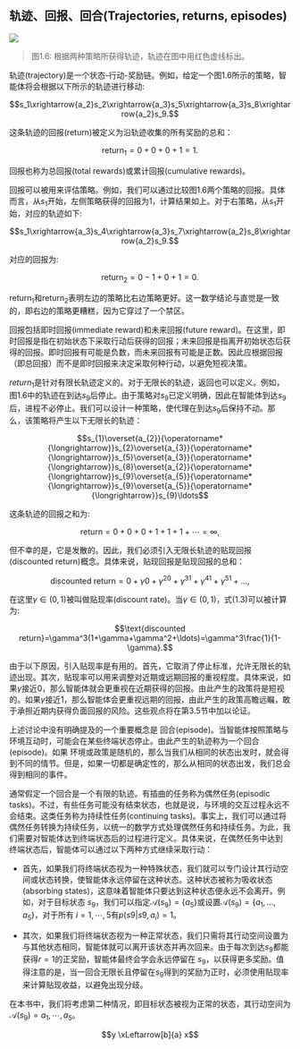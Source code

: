 ## 轨迹、回报、回合(Trajectories, returns, episodes)

 ![](../img/01/8.png)
 > 图1.6: 根据两种策略所获得轨迹，轨迹在图中用红色虚线标出。

轨迹(trajectory)是一个状态-行动-奖励链。例如，给定一个图1.6所示的策略，智能体将会根据以下所示的轨迹进行移动: 

$$s_1\xrightarrow{a_2}s_2\xrightarrow{a_3}s_5\xrightarrow{a_3}s_8\xrightarrow{a_2}s_9.$$

这条轨迹的回报(return)被定义为沿轨迹收集的所有奖励的总和：

$$\mathrm{return}_1=0+0+0+1=1.\tag{1.1}$$

回报也称为总回报(total rewards)或累计回报(cumulative rewards)。

回报可以被用来评估策略。例如，我们可以通过比较图1.6两个策略的回报。具体而言，从$s_1$开始，左侧策略获得的回报为$1$，计算结果如上。对于右策略，从$s_1$开始，对应的轨迹如下: 

$$s_1\xrightarrow{a_3}s_4\xrightarrow{a_3}s_7\xrightarrow{a_2}s_8\xrightarrow{a_2}s_9.$$

对应的回报为:

$$\mathrm{return}_2=0-1+0+1=0.\tag{1.2}$$

$\mathrm{return}_1$和$\mathrm{return}_2$表明左边的策略比右边策略更好。这一数学结论与直觉是一致的，即右边的策略更糟糕，因为它穿过了一个禁区。

回报包括即时回报(immediate reward)和未来回报(future reward)。在这里，即时回报是指在初始状态下采取行动后获得的回报；未来回报是指离开初始状态后获得的回报。即时回报有可能是负数，而未来回报有可能是正数。因此应根据回报（即总回报）而不是即时回报来决定采取何种行动，以避免短视决策。

$return_1$是针对有限长轨迹定义的。对于无限长的轨迹，返回也可以定义。例如，图1.6中的轨迹在到达$s_9$后停止。由于策略对$s_9$已定义明确，因此在智能体到达$s_9$后，进程不必停止。我们可以设计一种策略，使代理在到达$s_9$后保持不动。那么，该策略将产生以下无限长的轨迹：

$$s_{1}\overset{a_{2}}{\operatorname*{\longrightarrow}}s_{2}\overset{a_{3}}{\operatorname*{\longrightarrow}}s_{5}\overset{a_{3}}{\operatorname*{\longrightarrow}}s_{8}\overset{a_{2}}{\operatorname*{\longrightarrow}}s_{9}\overset{a_{5}}{\operatorname*{\longrightarrow}}s_{9}\overset{a_{5}}{\operatorname*{\longrightarrow}}s_{9}\ldots$$

这条轨迹的回报之和为:

$$\mathrm{return}=0+0+0+1+1+1+\cdots=\infty,$$

但不幸的是，它是发散的。因此，我们必须引入无限长轨迹的贴现回报(discounted return)概念。具体来说，贴现回报是贴现回报的总和：

$$\text{discounted return}=0+\gamma0+\gamma^20+\gamma^31+\gamma^41+\gamma^51+\ldots,\tag{1.3}$$

在这里$\gamma \in (0,1)$被叫做贴现率(discount rate)。当$\gamma \in (0,1)$，式(1.3)可以被计算为:

$$\text{discounted return}=\gamma^3(1+\gamma+\gamma^2+\ldots)=\gamma^3\frac{1}{1-\gamma}.$$

由于以下原因，引入贴现率是有用的。首先，它取消了停止标准，允许无限长的轨迹出现。其次，贴现率可以用来调整对近期或远期回报的重视程度。具体来说，如果$\gamma$接近$0$，那么智能体就会更重视在近期获得的回报。由此产生的政策将是短视的。如果$\gamma$接近$1$，那么智能体会更重视远期的回报，由此产生的政策高瞻远瞩，敢于承担近期内获得负面回报的风险。这些观点将在第3.5节中加以论证。

上述讨论中没有明确提及的一个重要概念是
回合(episode)。当智能体按照策略与环境互动时，可能会在某些终端状态停止。由此产生的轨迹称为一个回合(episode)。如果
环境或政策是随机的，那么当我们从相同的状态出发时，就会得到不同的情节。但是，如果一切都是确定性的，那么从相同的状态出发，我们总会得到相同的事件。

通常假定一个回合是一个有限的轨迹。有插曲的任务称为偶然任务(episodic tasks)。不过，有些任务可能没有结束状态，也就是说，与环境的交互过程永远不会结束。这类任务称为持续性任务(continuing tasks)。事实上，我们可以通过将偶然任务转换为持续任务，以统一的数学方式处理偶然任务和持续任务。为此，我们需要对智能体达到终端状态后的过程进行定义。具体来说，在偶然任务中达到
终端状态后，智能体可以通过以下两种方式继续采取行动：

- 首先，如果我们将终端状态视为一种特殊状态，我们就可以专门设计其行动空间或状态转换，使智能体永远停留在这种状态。这种状态被称为吸收状态(absorbing states)，这意味着智能体只要达到这种状态便永远不会离开。例如，对于目标状态 $s_9$，我们可以指定$\mathcal{A}(s_{9})=\{a_{5}\}$或设置$\mathcal{A}(s_9)=\{a_1,\ldots,a_5\}$，对于所有 $i=1,\cdots,5$有$p(s9|s9,a_i)= 1$。

- 其次，如果我们将终端状态视为一种正常状态，我们只需将其行动空间设置为与其他状态相同，智能体就可以离开该状态并再次回来。由于每次到达$s_9$都能获得$r=1$的正奖励，智能体最终会学会永远停留在 $s_9$，以获得更多奖励。值得注意的是，当一回合无限长且停留在$s_9$得到的奖励为正时，必须使用贴现率来计算贴现收益，以避免出现分歧。

在本书中，我们将考虑第二种情况，即目标状态被视为正常的状态，其行动空间为$\mathcal{A}(s_9)={a_1,\cdots,a_5}$。

$$y \xLeftarrow[b]{a} x$$